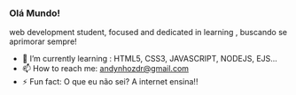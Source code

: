 ### Olá Mundo!

web development student, focused and dedicated in learning , buscando se aprimorar  sempre!


- 🌱 I’m currently learning : HTML5, CSS3, JAVASCRIPT, NODEJS, EJS...
- 📫 How to reach me:  andynhozdr@gmail.com
- ⚡ Fun fact:  O que eu não sei?  A internet ensina!!


